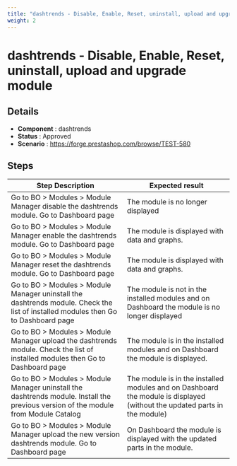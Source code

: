 ```yaml
---
title: "dashtrends - Disable, Enable, Reset, uninstall, upload and upgrade module"
weight: 2
---
```


# dashtrends - Disable, Enable, Reset, uninstall, upload and upgrade module
## Details
* **Component** : dashtrends
* **Status** : Approved
* **Scenario** : https://forge.prestashop.com/browse/TEST-580

## Steps
| Step Description | Expected result |
| ----- | ----- |
| Go to BO > Modules > Module Manager disable the dashtrends module. Go to Dashboard page | The module is no longer displayed |
| Go to BO > Modules > Module Manager enable the dashtrends module. Go to Dashboard page | The module is displayed with data and graphs. |
| Go to BO > Modules > Module Manager reset the dashtrends module. Go to Dashboard page | The module is displayed with data and graphs. |
| Go to BO > Modules > Module Manager uninstall the dashtrends module. Check the list of installed modules then Go to Dashboard page | The module is not in the installed modules and on Dashboard the module is no longer displayed |
| Go to BO > Modules > Module Manager upload the dashtrends module. Check the list of installed modules then Go to Dashboard page | The module is in the installed modules and on Dashboard the module is displayed. |
| Go to BO > Modules > Module Manager uninstall the dashtrends module. Install the previous version of the module from Module Catalog | The module is in the installed modules and on Dashboard the module is displayed (without the updated parts in the module) |
| Go to BO > Modules > Module Manager upload the new version dashtrends module. Go to Dashboard page | On Dashboard the module is displayed with the updated parts in the module. |
